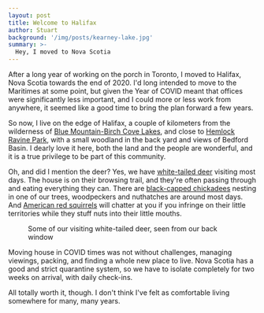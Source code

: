```yaml
---
layout: post
title: Welcome to Halifax
author: Stuart
background: '/img/posts/kearney-lake.jpg'
summary: >-
  Hey, I moved to Nova Scotia
---
```


After a long year of working on the porch in Toronto, I moved to 
Halifax, Nova Scotia towards the end of 2020. I'd long intended to move
to the Maritimes at some point, but given the Year of COVID meant that 
offices were significantly less important, and I could more or less work from 
anywhere, it seemed like a good time to bring the plan forward a few years.

So now, I live on the edge of Halifax, a couple of kilometers from the wilderness of 
[Blue Mountain-Birch Cove Lakes](https://novascotia.ca/nse/protectedareas/wa_BlueMountainBirchCove.asp), 
and close to 
[Hemlock Ravine Park](https://www.novascotia.com/see-do/trails/hemlock-ravine-park/6119), with 
a small woodland in the back yard and views of Bedford Basin. I dearly love it here, 
both the land and the people are wonderful, and it is a true privilege to be part 
of this community.

Oh, and did I mention the deer? Yes, we have 
[white-tailed deer](https://en.wikipedia.org/wiki/White-tailed_deer) 
visiting most days. The house is on their browsing trail, and they're often passing through 
and eating everything they can. There are 
[black-capped chickadees](https://en.wikipedia.org/wiki/Black-capped_chickadee) 
nesting in one of our
trees, woodpeckers and nuthatches are around most days. And 
[American red squirrels](https://en.wikipedia.org/wiki/American_red_squirrel) 
will
chatter at you if you infringe on their little territories while they stuff nuts into their
little mouths.

<figure class="figure">
  <enhanced:img src="$lib/assets/posts/white-tailed-deer.jpg" alt="White-tailed deer"></enhanced:img>
  <figcaption>Some of our visiting white-tailed deer, seen from our back window</figcaption>
</figure>

Moving house in COVID times was not without challenges, managing viewings, packing, and 
finding a whole new place to live. Nova Scotia has a good and strict quarantine system, so
we have to isolate completely for two weeks on arrival, with daily check-ins. 

All totally worth it, though. I don't think I've felt as comfortable living somewhere for
many, many years.
